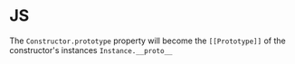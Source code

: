 # JS

The `Constructor.prototype` property will become the `[[Prototype]]` of the
constructor's instances
`Instance.__proto__`
